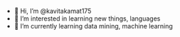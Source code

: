 - 👋 Hi, I’m @kavitakamat175
- 👀 I’m interested in learning new things, languages
- 🌱 I’m currently learning data mining, machine learning

